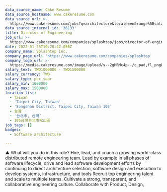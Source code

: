 ```yaml
---
data_source_name: Cake Resume
data_source_hostname: www.cakeresume.com
data_source_url: >-
  https://www.cakeresume.com/jobs?q=architecture&locale=en&range%5Bsalary_range%5D%5Bmin%5D=1000000&page=4
data_source_internal_id: '36133'
title: Director of Engineering
job_url: >-
  https://www.cakeresume.com/companies/splashtop/jobs/director-of-engineering-fb48b1
date: 2022-01-25T10:20:42.056Z
company_name: Splashtop Inc.
company_page_url: 'https://www.cakeresume.com/companies/splashtop'
company_logo_url: >-
  https://media.cakeresume.com/image/upload/s--2gHRMc4p--/c_pad,fl_png8,h_200,w_200/v1577246016/q3dazcv6tw7gx2xygu4y.png
salary_text: TWD1000000 - TWD1500000
salary_currency: TWD
salary_type: per_year
salary_min: 1000000
salary_max: 1500000
location_list:
  - Taiwan
  - 'Taipei City, Taiwan'
  - 'Songshan District, Taipei City, Taiwan 105'
  - 台灣
  - '台北市, 台灣'
  - 105台灣台北市松山區
job_tags: []
badges:
  - Software architecture

---
```


▲ What will you do in this role? Hire, lead, and coach a growing world-class distributed remote engineering team. Lead by example in all phases of software lifecycle; drive and lead software development efforts by continuing to direct architecture selection, software design and execution to develop systems, infrastructure, and tools Recruit top engineering talent and scale to multiple teams. Cultivate a strong, transparent, and collaborative engineering culture. Collaborate with Product, Design,